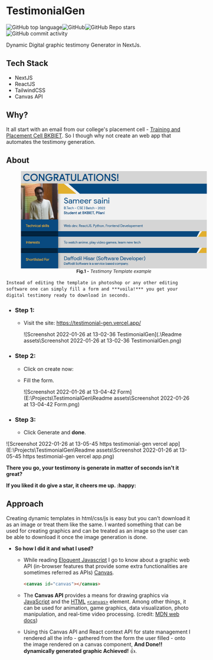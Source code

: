 

# TestimonialGen 

![GitHub top language](https://img.shields.io/github/languages/top/soyo-kaze/TestimonialGen)![GitHub](https://img.shields.io/github/license/soyo-kaze/TestimonialGen)![GitHub Repo stars](https://img.shields.io/github/stars/soyo-kaze/TestimonialGen)![GitHub commit activity](https://img.shields.io/github/commit-activity/w/soyo-kaze/TestimonialGen)

Dynamic Digital graphic testimony Generator in NextJs.

## Tech Stack

- NextJS
- ReactJS
- TailwindCSS
- Canvas API

## Why?

It all start with an email from our college's placement cell - [Training and Placement Cell BKBIET](https://www.linkedin.com/in/ACoAADk3RHwBcvB_AG9xGOTRHzVjPy-GAMQawGQ). So I though why not create an web app that automates the testimony generation.



## About

<figure style="display:flex;justify-content:center;width:100%;flex-direction:column"><img src=".\Readme assets\template(2).png" alt="Trulli" /><figcaption align = "center" style="font-size:12px"><b>Fig.1 -</b> <cite >Testimony Template example</cite></figcaption></figure>

`Instead of editing the template in photoshop or any other editing software one can simply fill a form and ***voila!*** you get your digital testimony ready to download in seconds.`  

- ### Step 1: 

  - Visit the site: https://testimonial-gen.vercel.app/

    ![Screenshot 2022-01-26 at 13-02-36 TestimonialGen](.\Readme assets\Screenshot 2022-01-26 at 13-02-36 TestimonialGen.png)

- ### Step 2: 
  - Click on create now:

  - Fill the form.

    ![Screenshot 2022-01-26 at 13-04-42 Form](E:\Projects\TestimonialGen\Readme assets\Screenshot 2022-01-26 at 13-04-42 Form.png)

- ### Step 3:

  - Click Generate and **done**.

![Screenshot 2022-01-26 at 13-05-45 https testimonial-gen vercel app](E:\Projects\TestimonialGen\Readme assets\Screenshot 2022-01-26 at 13-05-45 https testimonial-gen vercel app.png)



**There you go, your testimony is generate in matter of seconds isn't it great?**

**If you liked it do give a star, it cheers me up. :happy:** 



## Approach

Creating dynamic templates in html/css/js is easy but you can't download it as an image or treat them like the same. I wanted something that can be used for creating graphics and can be treated as an image so the user can be able to download it once the image generation is done. 

- **So how I did it and what I used?** 

  - While reading [Eloquent Javascript](https://eloquentjavascript.net/) I go to know about a graphic web API (in-browser features that provide some extra functionalities are sometimes referred as APIs)  [Canvas](https://developer.mozilla.org/en-US/docs/Web/API/Canvas_API).

    ```html
    <canvas id="canvas"></canvas>
    ```

  - The **Canvas API** provides a means for drawing graphics via [JavaScript](https://developer.mozilla.org/en-US/docs/Web/JavaScript) and the [HTML](https://developer.mozilla.org/en-US/docs/Web/HTML) [`<canvas>`](https://developer.mozilla.org/en-US/docs/Web/HTML/Element/canvas) element. Among other things, it can be used for animation, game  graphics, data visualization, photo manipulation, and real-time video  processing. (credit: [MDN web docs](https://developer.mozilla.org/en-US/))

  - Using this Canvas API and React context API for state management I rendered all the info - gathered from the form the user filled - onto the image rendered on a canvas component, **And Done!! dynamically generated graphic Achieved!** 👍.
